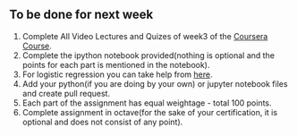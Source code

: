 ## To be done for next week

1. Complete All Video Lectures and Quizes of week3 of the [Coursera Course](https://www.coursera.org/learn/machine-learning/home/week/3).
2. Complete the ipython notebook provided(nothing is optional and the points for each part is mentioned in the notebook).
3. For logistic regression you can take help from [here](https://medium.com/@martinpella/logistic-regression-from-scratch-in-python-124c5636b8ac).
4. Add your python(if you are doing by your own) or jupyter notebook files and create pull request.
5. Each part of the assignment has equal weightage - total 100 points.
6. Complete assignment in octave(for the sake of your certification, it is optional and does not consist of any point).
